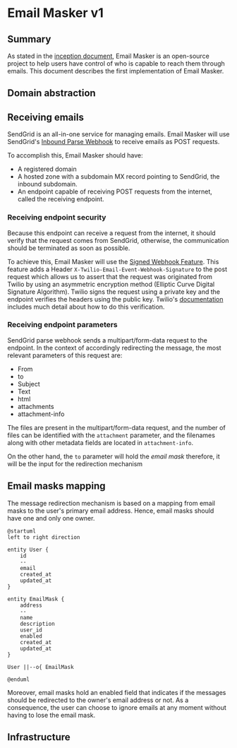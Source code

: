 # Email Masker v1

## Summary

As stated in the [inception document](./Inception.MD), Email Masker
is an open-source project to help users have control of who is capable to
reach them through emails. This document describes the first implementation of Email Masker.

## Domain abstraction

## Receiving emails

SendGrid is an all-in-one service for managing emails.
Email Masker will use SendGrid's [Inbound Parse Webhook](https://docs.sendgrid.com/for-developers/parsing-email/setting-up-the-inbound-parse-webhook)
to receive emails as POST requests.

To accomplish this, Email Masker should have:

* A registered domain
* A hosted zone with a subdomain MX record pointing to SendGrid, the inbound subdomain.
* An endpoint capable of receiving POST requests from the internet, called the receiving endpoint.

### Receiving endpoint security

Because this endpoint can receive a request from the internet, it should
verify that the request comes from SendGrid, otherwise, the communication should be
terminated as soon as possible.

To achieve this, Email Masker will use the [Signed Webhook Feature](https://docs.sendgrid.com/for-developers/tracking-events/getting-started-event-webhook-security-features).
This feature adds a Header `X-Twilio-Email-Event-Webhook-Signature` to the post request which allows us to assert that the request
was originated from Twilio by using an asymmetric encryption method (Elliptic Curve Digital Signature Algorithm).
Twilio signs the request using a private key and the endpoint verifies the headers using the public key.
Twilio's [documentation](https://docs.sendgrid.com/for-developers/tracking-events/getting-started-event-webhook-security-features#verify-the-signature) includes much detail about how to do this verification.

### Receiving endpoint parameters

SendGrid parse webhook sends a multipart/form-data request to the endpoint.
In the context of accordingly redirecting the message, the most relevant parameters of this request are:

* From
* to
* Subject
* Text
* html
* attachments
* attachment-info

The files are present in the multipart/form-data request, and the number of files
can be identified with the `attachment` parameter, and the filenames along with other
metadata fields are located in `attachment-info`.

On the other hand, the `to` parameter will hold the *email mask* therefore,
it will be the input for the redirection mechanism

## Email masks mapping

The message redirection mechanism is based on a mapping from email masks
to the user's primary email address. Hence, email masks should have one and only
one owner.

```plantuml
@startuml
left to right direction

entity User {
    id
    --
    email
    created_at
    updated_at
}

entity EmailMask {
    address
    --
    name
    description
    user_id
    enabled
    created_at
    updated_at
}

User ||--o{ EmailMask

@enduml
```

Moreover, email masks hold an enabled field that indicates if the messages should be
redirected to the owner's email address or not. As a consequence, the user can choose
to ignore emails at any moment without having to lose the email mask.

## Infrastructure
